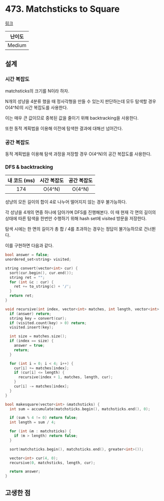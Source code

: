 # 473. Matchsticks to Square

[링크](https://leetcode.com/problems/matchsticks-to-square/)

| 난이도 |
| :----: |
| Medium |

## 설계

### 시간 복잡도

matchsticks의 크기를 N이라 하자.

N개의 성냥을 4분류 했을 때 정사각형을 만들 수 있는지 판단하는데 모두 탐색할 경우 O(4^N)의 시간 복잡도를 사용한다.

이는 매우 큰 값이므로 중복된 값을 줄이기 위해 backtracking을 사용한다.

또한 동적 계획법을 이용해 이전에 탐색한 결과에 대해선 넘어간다.

### 공간 복잡도

동적 계획법을 이용해 탐색 과정을 저장할 경우 O(4^N)의 공간 복잡도를 사용한다.

### DFS & backtracking

| 내 코드 (ms) | 시간 복잡도 | 공간 복잡도 |
| :----------: | :---------: | :---------: |
|     174      |   O(4^N)    |   O(4^N)    |

성냥의 모든 길이의 합이 4로 나누어 떨어지지 않는 경우 불가능하다.

각 성냥을 4개의 면중 하나에 담아가며 DFS를 진행해본다. 이 때 현재 각 면의 길이의 상태에 따른 탐색을 한번만 수행하기 위해 hash set에 visited 방문을 저장한다.

탐색 시에는 한 면의 길이가 총 합 / 4를 초과하는 경우는 정답이 불가능하므로 건너뛴다.

이를 구현하면 다음과 같다.

```cpp
bool answer = false;
unordered_set<string> visited;

string convert(vector<int> cur) {
  sort(cur.begin(), cur.end());
  string ret = "";
  for (int &c : cur) {
    ret += to_string(c) + '/';
  }
  return ret;
}

void recursive(int index, vector<int> matches, int length, vector<int> cur) {
  if (answer) return;
  string key = convert(cur);
  if (visited.count(key) > 0) return;
  visited.insert(key);

  int size = matches.size();
  if (index == size) {
    answer = true;
    return;
  }

  for (int i = 0; i < 4; i++) {
    cur[i] += matches[index];
    if (cur[i] <= length) {
      recursive(index + 1, matches, length, cur);
    }
    cur[i] -= matches[index];
  }
}

bool makesquare(vector<int> &matchsticks) {
  int sum = accumulate(matchsticks.begin(), matchsticks.end(), 0);

  if (sum % 4 != 0) return false;
  int length = sum / 4;

  for (int &m : matchsticks) {
    if (m > length) return false;
  }

  sort(matchsticks.begin(), matchsticks.end(), greater<int>());

  vector<int> cur(4, 0);
  recursive(0, matchsticks, length, cur);

  return answer;
}
```

## 고생한 점
